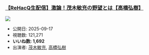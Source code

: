 ### [【ReHacQ生配信】激論！茂木敏充の野望とは【高橋弘樹】](https://www.youtube.com/watch?v=2DZQwsjuZJE)
[![](https://img.youtube.com/vi/2DZQwsjuZJE/sddefault.jpg)](https://www.youtube.com/watch?v=2DZQwsjuZJE)
-   公開日: 2025-09-17
-   視聴数: 121,271
-   **いいね数: 1,692**
-   出演者: [茂木敏充](/rehacq_fan/people/茂木敏充 "wikilink"), [高橋弘樹](/rehacq_fan/people/高橋弘樹 "wikilink")
